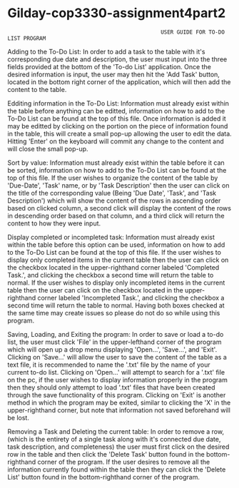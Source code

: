 # Gilday-cop3330-assignment4part2

                                                    USER GUIDE FOR TO-DO LIST PROGRAM
                                                        
Adding to the To-Do List: In order to add a task to the table with it's corresponding due date and description, the user must input into the three fields provided at the bottom of the 'To-do List' application. Once the desired information is input, the user may then hit the 'Add Task' button, located in the bottom right corner of the application, which will then add the content to the table.

Edditing information in the To-Do List: Information must already exist within the table before anything can be editted, information on how to add to the To-Do List can be found at the top of this file. Once information is added it may be editted by clicking on the portion on the piece of information found in the table, this will create a small pop-up allowing the user to edit the data. Hitting 'Enter' on the keyboard will commit any change to the content and will close the small pop-up.

Sort by value: Information must already exist within the table before it can be sorted, information on how to add to the To-Do List can be found at the top of this file. If the user wishes to organize the content of the table by 'Due-Date', 'Task' name, or by 'Task Description' then the user can click on the title of the corresponding value (Being 'Due Date', 'Task', and 'Task Description') which will show the content of the rows in ascending order based on clicked column, a second click will display the content of the rows in descending order based on that column, and a third click will return the content to how they were input.

Display completed or incompleted task: Information must already exist within the table before this option can be used, information on how to add to the To-Do List can be found at the top of this file. If the user wishes to display only completed items in the current table then the user can click on the checkbox located in the upper-righthand corner labeled 'Completed Task.', and clicking the checkbox a second time will return the table to normal. If the user wishes to display only incompleted items in the current table then the user can click on the checkbox located in the upper-righthand corner labeled 'Incompleted Task.', and clicking the checkbox a second time will return the table to normal. Having both boxes checked at the same time may create issues so please do not do so while using this program.

Saving, Loading, and Exiting the program: In order to save or load a to-do list, the user must click 'File' in the upper-lefthand corner of the program which will open up a drop menu displaying 'Open...', 'Save...', and 'Exit'. Clicking on 'Save...' will allow the user to save the content of the table as a text file, it is recommended to name the '.txt' file by the name of your current to-do list. Clicking on 'Open...' will attempt to search for a '.txt' file on the pc, if the user wishes to display information properly in the program then they should only attempt to load '.txt' files that have been created through the save functionality of this program. Clicking on 'Exit' is another method in which the program may be exited, similar to clicking the 'X' in the upper-righthand corner, but note that information not saved beforehand will be lost.

Removing a Task and Deleting the current table: In order to remove a row, (which is the entirety of a single task along with it's connected due date, task description, and completeness) the user must first click on the desired row in the table and then click the 'Delete Task' button found in the bottom-righthand corner of the program. If the user desires to remove all the information currently found within the table then they can click the 'Delete List' button found in the bottom-righthand corner of the program.
